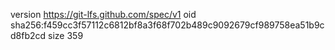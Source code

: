 version https://git-lfs.github.com/spec/v1
oid sha256:f459cc3f57112c6812bf8a3f68f702b489c9092679cf989758ea51b9cd8fb2cd
size 359
